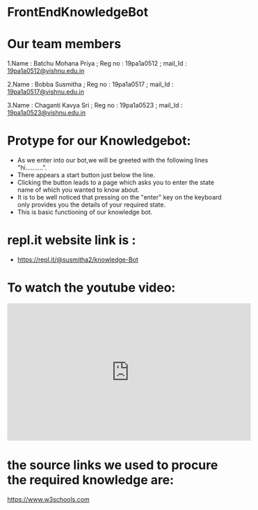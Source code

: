 # FrontEndKnowledgeBot
# Our team members
1.Name : Batchu Mohana Priya ; Reg no : 19pa1a0512 ; mail_Id : 19pa1a0512@vishnu.edu.in

2.Name : Bobba Susmitha ; Reg no : 19pa1a0517 ;  mail_Id : 19pa1a0517@vishnu.edu.in

3.Name : Chaganti Kavya Sri ; Reg no : 19pa1a0523 ; mail_Id : 19pa1a0523@vishnu.edu.in

# Protype for our Knowledgebot:
* As we enter into our bot,we will be greeted with the following lines "hi..........".
* There appears a start button just below the line.
* Clicking the button leads to a page which asks you to enter the state name of which you wanted to know about.
* It is to be well noticed that pressing on the "enter" key on the keyboard only provides you the details of your required state.
* This is basic functioning of our knowledge bot.
# repl.it website link is :
* https://repl.it/@susmitha2/knowledge-Bot

# To watch the youtube video:
<iframe width="560" height="315" src="https://www.youtube.com/embed/7crZpa196Yk" frameborder="0" allow="accelerometer; autoplay; clipboard-write; encrypted-media; gyroscope; picture-in-picture" allowfullscreen></iframe>

# the source links  we used to  procure the required knowledge are:
https://www.w3schools.com


